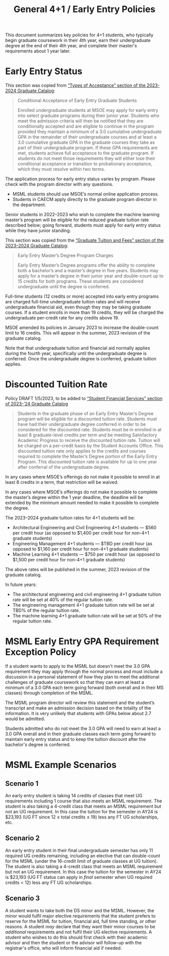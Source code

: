 ﻿---
title: "General 4+1 / Early Entry Policies"
---

This document summarizes key policies for 4+1 students, who typically begin graduate coursework in their 4th year, earn their undergraduate degree at the end of their 4th year, and complete their master's requirements about 1 year later.

# Early Entry Status

This section was copied from [“Types of Acceptance” section of the 2023-2024 Graduate Catalog](https://catalog.msoe.edu/content.php?catoid=30&navoid=891#Types_of_Acceptance):

> Conditional Acceptance of Early Entry Graduate Students
>
> Enrolled undergraduate students at MSOE may apply for early entry into select graduate programs during their junior year. Students who meet the admission criteria will then be notified that they are conditionally accepted and are eligible to continue in the program provided they maintain a minimum of a 3.0 cumulative undergraduate GPA in the remainder of their undergraduate courses and at least a 3.0 cumulative graduate GPA in the graduate courses they take as part of their undergraduate program. If these GPA requirements are met, students achieve full acceptance to the graduate program. If students do not meet those requirements they will either lose their conditional acceptance or transition to probationary acceptance, which they must resolve within two terms.

The application process for early entry status varies by program. Please check with the program director with any questions.
* MSML students should use MSOE’s normal online application process.
* Students in CAECM apply directly to the graduate program director in the department.

Senior students in 2022–2023 who wish to complete the machine learning master’s program will be eligible for the reduced graduate tuition rate described below; going forward, students must apply for early entry status while they have junior standing.

This section was copied from the [“Graduate Tuition and Fees” section of the 2023–2024 Graduate Catalog](https://catalog.msoe.edu/content.php?catoid=30&navoid=898#tuitionfees):
> Early Entry Master’s Degree Program Charges
>
> Early Entry Master’s Degree programs offer the ability to complete both a bachelor’s and a master’s degree in five years. Students may apply for a master’s degree in their junior year and double-count up to 15 credits for both programs. These students are considered undergraduate until the degree is conferred.

Full-time students (12 credits or more) accepted into early entry programs are charged full-time undergraduate tuition rates and will receive undergraduate financial aid, even though they may be taking graduate courses. If a student enrolls in more than 19 credits, they will be charged the undergraduate per-credit rate for any credits above 19.

MSOE amended its policies in January 2023 to increase the double-count limit to 16 credits. This will appear in the summer, 2023 revision of the graduate catalog.

Note that that undergraduate tuition and financial aid normally applies during the fourth year, specifically until the undergraduate degree is conferred. Once the undergraduate degree is conferred, graduate tuition applies.

# Discounted Tuition Rate

Policy DRAFT 1/5/2023, to be added to [“Student Financial Services” section of 2023-’24 Graduate Catalog](https://catalog.msoe.edu/content.php?catoid=30&navoid=898)

> Students in the graduate phase of an Early Entry Master’s Degree program will be eligible for a discounted tuition rate. Students must have had their undergraduate degree conferred in order to be considered for the discounted rate. Students must be in enrolled in at least 8 graduate-level credits per term and be meeting Satisfactory Academic Progress to receive the discounted tuition rate. Tuition will be charged on a per-credit basis by the Student Accounts Office. This discounted tuition rate only applies to the credits and courses required to complete the Master’s Degree portion of the Early Entry Program. This discounted tuition rate is available for up to one year after conferral of the undergraduate degree.

In any cases where MSOE’s offerings do not make it possible to enroll in at least 8 credits in a term, that restriction will be waived.

In any cases where MSOE’s offerings do not make it possible to complete the master’s degree within the 1 year deadline, the deadline will be extended by the minimum amount needed to make it possible to complete the degree.

The 2023–2024 graduate tuition rates for 4+1 students will be:
* Architectural Engineering and Civil Engineering 4+1 students — $560 per credit hour (as opposed to $1,400 per credit hour for non-4+1 graduate students)
* Engineering Management 4+1 students — $TBD per credit hour (as opposed to $1,160 per credit hour for non-4+1 graduate students)
* Machine Learning 4+1 students — $750 per credit hour (as opposed to $1,500 per credit hour for non-4+1 graduate students)

The above rates will be published in the summer, 2023 revision of the graduate catalog.

In future years:
* The architectural engineering and civil engineering 4+1 graduate tuition rate will be set at 40% of the regular tuition rate.
* The engineering management 4+1 graduate tuition rate will be set at TBD% of the regular tuition rate.
* The machine learning 4+1 graduate tuition rate will be set at 50% of the regular tuition rate.

# MSML Early Entry GPA Requirement Exception Policy

If a student wants to apply to the MSML but doesn't meet the 3.0 GPA requirement they may apply through the normal process and must include a discussion in a personal statement of how they plan to meet the additional challenges of graduate coursework so that they can earn at least a minimum of a 3.0 GPA each term going forward (both overall and in their MS classes) through completion of the MSML.

The MSML program director will review this statement and the student’s transcript and make an admission decision based on the totality of the information. It is very unlikely that students with GPAs below about 2.7 would be admitted.

Students admitted who do not meet the 3.0 GPA will need to earn at least a 3.0 GPA overall and in their graduate classes each term going forward to maintain early entry status and to keep the tuition discount after the bachelor's degree is conferred.

# MSML Example Scenarios

## Scenario 1

An early entry student is taking 14 credits of classes that meet UG requirements including 1 course that also meets an MSML requirement. The student is also taking a 4-credit class that meets an MSML requirement but not an UG requirement. In this case the tuition for the semester in AY24 is $23,193 (UG FT since 12 ≤ total credits ≤ 19) less any FT UG scholarships, etc.

## Scenario 2

An early entry student in their final undergraduate semester has only 11 required UG credits remaining, including an elective that can double-count for the MSML (under the 16-credit limit of graduate classes at UG tuition). The student is also taking a 4-credit class that meets an MSML requirement but not an UG requirement. In this case the tuition for the semester in AY24 is $23,193 (UG FT status can apply in *final* semester when UG required credits < 12) less any FT UG scholarships.

## Scenario 3

A student wants to take both the DS minor and the MSML. However, the minor would fulfil major elective requirements that the student prefers to reserve for the MSML for tuition, financial aid, full time standing, or other reasons. A student *may* declare that they want their minor courses to be *additional* requirements and not fulfil their UG elective requirements. A student who wishes to do this should first check with their academic advisor and then the student or the advisor will follow-up with the registrar's office, who will inform financial aid if needed.
